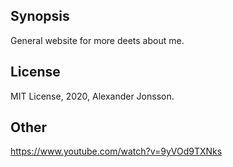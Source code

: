 ## Synopsis

General website for more deets about me.

## License

MIT License, 2020, Alexander Jonsson.


## Other

https://www.youtube.com/watch?v=9yVOd9TXNks
